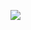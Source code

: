 ![](http://http://upload-images.jianshu.io/upload_images/5433360-11c003bf5eaf9dbd?imageMogr2/auto-orient/http://upload-images.jianshu.io/upload_images/5433360-11c003bf5eaf9dbd?imageMogr2/auto-orient/http://upload-images.jianshu.io/upload_images/5433360-11c003bf5eaf9dbd?imageMogr2/auto-orient/)